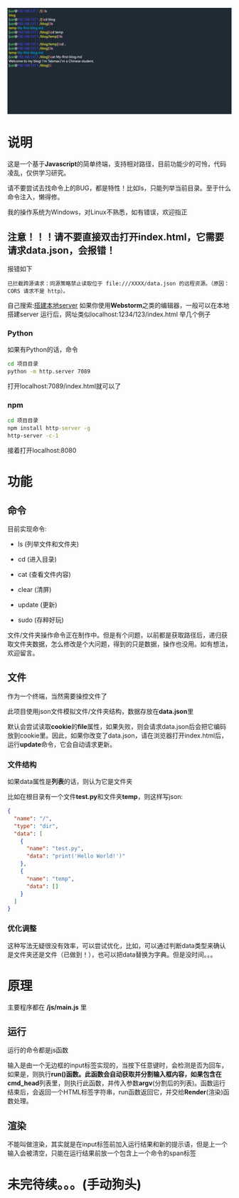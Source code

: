 ![image-20221222111430415](img/README/image-20221222111430415.png)

# 说明

这是一个基于**Javascript**的简单终端，支持相对路径，目前功能少的可怜，代码凌乱，仅供学习研究。

请不要尝试去找命令上的BUG，都是特性！比如ls，只能列举当前目录。至于什么命令注入，懒得修。

我的操作系统为Windows，对Linux不熟悉，如有错误，欢迎指正

## 注意！！！请不要直接双击打开index.html，它需要请求**data.json**，会报错！

报错如下

```错误
已拦截跨源请求：同源策略禁止读取位于 file:///XXXX/data.json 的远程资源。（原因：CORS 请求不是 http）。
```
自己搜索:[搭建本地server](https://debug-tab.github.io/baiduyx/index.html?搭建本地server)
如果你使用**Webstorm**之类的编辑器，一般可以在本地搭建server
运行后，网址类似localhost:1234/123/index.html
举几个例子

### Python
如果有Python的话，命令
```cmd
cd 项目目录
python -m http.server 7089
```
打开localhost:7089/index.html就可以了

### npm
```cmd
cd 项目目录
npm install http-server -g
http-server -c-1
```
接着打开localhost:8080

# 功能
## 命令

目前实现命令: 

- ls (列举文件和文件夹)

- cd (进入目录)

- cat (查看文件内容)

- clear (清屏)

- update (更新)

- sudo (存粹好玩)

文件/文件夹操作命令正在制作中。但是有个问题，以前都是获取路径后，递归获取文件夹数据，怎么修改是个大问题，得到的只是数据，操作也没用。如有想法，欢迎留言。
## 文件

作为一个终端，当然需要操控文件了

此项目使用json文件模拟文件/文件夹结构，数据存放在**data.json**里

默认会尝试读取**cookie**的**file**属性，如果失败，则会请求data.json后会把它编码放到cookie里。因此，如果你改变了data.json，请在浏览器打开index.html后，运行**update**命令，它会自动请求更新。

### 文件结构

如果data属性是**列表**的话，则认为它是文件夹

比如在根目录有一个文件**test.py**和文件夹**temp**，则这样写json:

```json
{
  "name": "/",
  "type": "dir",
  "data": [
    {
      "name": "test.py",
      "data": "print('Hello World!')"
    },
    {
      "name": "temp",
      "data": []
    }
  ]
}
```

### 优化调整

这种写法无疑很没有效率，可以尝试优化，比如，可以通过判断data类型来确认是文件夹还是文件（已做到！），也可以把data替换为字典。但是没时间。。。

# 原理

主要程序都在 **/js/main.js** 里

## 运行

运行的命令都是js函数

输入是由一个无边框的input标签实现的，当按下任意键时，会检测是否为回车，如果是，则执行**run()**函数。此函数会自动获取并分割输入框内容，如果包含在**cmd_head**列表里，则执行此函数，并传入参数**argv**(分割后的列表)。函数运行结束后，会返回一个HTML标签字符串，run函数返回它，并交给**Render**(渲染)函数处理。

## 渲染

不能叫做渲染，其实就是在input标签前加入运行结果和新的提示语，但是上一个输入会被清空，只能在运行结果前放一个包含上一个命令的span标签



# 未完待续。。。(手动狗头)
